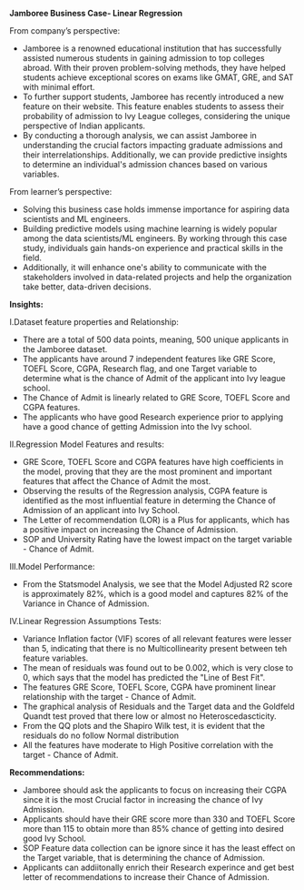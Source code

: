 **Jamboree Business Case- Linear Regression**

From company’s perspective:
  - Jamboree is a renowned educational institution that has successfully assisted numerous students in gaining admission to top colleges abroad. With their proven problem-solving methods, they have helped students achieve exceptional scores on exams like GMAT, GRE, and SAT with minimal effort.
  - To further support students, Jamboree has recently introduced a new feature on their website. This feature enables students to assess their probability of admission to Ivy League colleges, considering the unique perspective of Indian applicants.
  - By conducting a thorough analysis, we can assist Jamboree in understanding the crucial factors impacting graduate admissions and their interrelationships. Additionally, we can provide predictive insights to determine an individual's admission chances based on various variables.

From learner’s perspective:
  - Solving this business case holds immense importance for aspiring data scientists and ML engineers.
  - Building predictive models using machine learning is widely popular among the data scientists/ML engineers. By working through this case study, individuals gain hands-on experience and practical skills in the field.
  - Additionally, it will enhance one's ability to communicate with the stakeholders involved in data-related projects and help the organization take better, data-driven decisions.

**Insights:**

I.Dataset feature properties and Relationship:

  - There are a total of 500 data points, meaning, 500 unique applicants in the Jamboree dataset.
  - The applicants have around 7 independent features like GRE Score, TOEFL Score, CGPA, Research flag, and one Target variable to determine what is the chance of Admit of the applicant into Ivy league school.
  - The Chance of Admit is linearly related to GRE Score, TOEFL Score and CGPA features.
  - The applicants who have good Research experience prior to applying have a good chance of getting Admission into the Ivy school.

II.Regression Model Features and results:

  - GRE Score, TOEFL Score and CGPA features have high coefficients in the model, proving that they are the most prominent and important features that affect the Chance of Admit the most.
  - Observing the results of the Regression analysis, CGPA feature is identified as the most influential feature in determing the Chance of Admission of an applicant into Ivy School.
  - The Letter of recommendation (LOR) is a Plus for applicants, which has a positive impact on increasing the Chance of Admission.
  - SOP and University Rating have the lowest impact on the target variable - Chance of Admit.

III.Model Performance:

  - From the Statsmodel Analysis, we see that the Model Adjusted R2 score is approximately 82%, which is a good model and captures 82% of the Variance in Chance of Admission.

IV.Linear Regression Assumptions Tests:

  - Variance Inflation factor (VIF) scores of all relevant features were lesser than 5, indicating that there is no Multicollinearity present between teh feature variables.
  - The mean of residuals was found out to be 0.002, which is very close to 0, which says that the model has predicted the "Line of Best Fit".
  - The features GRE Score, TOEFL Score, CGPA have prominent linear relationship with the target - Chance of Admit.
  - The graphical analysis of Residuals and the Target data and the Goldfeld Quandt test proved that there low or almost no Heteroscedascticity.
  - From the QQ plots and the Shapiro Wilk test, it is evident that the residuals do no follow Normal distribution
  - All the features have moderate to High Positive correlation with the target - Chance of Admit.

**Recommendations:**

  - Jamboree should ask the applicants to focus on increasing their CGPA since it is the most Crucial factor in increasing the chance of Ivy Admission.
  - Applicants should have their GRE score more than 330 and TOEFL Score more than 115 to obtain more than 85% chance of getting into desired good Ivy School.
  - SOP Feature data collection can be ignore since it has the least effect on the Target variable, that is determining the chance of Admission.
  - Applicants can addiitonally enrich their Research experince and get best letter of recommendations to increase their Chance of Admission.

